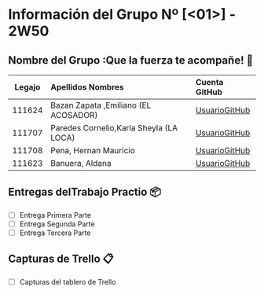 
# Información del Grupo Nº [<01>] - 2W50


## Nombre del Grupo :Que la fuerza te acompañe! 🚀

<table>
<thead>
<tr>
<th align="center">Legajo</th>
<th align="left">Apellidos Nombres</th>
<th align="left">Cuenta GitHub</th>
</tr>
</thead>
<tbody>
  
  
<tr>
<td align="center">111624</td>
<td align="left">Bazan Zapata ,Emiliano (EL ACOSADOR)</td>
<td align="left"><a href="https://github.com/EmilianoBazanZapata">UsuarioGitHub</a></td>
</tr>
<tr>
<td align="center">111707</td>
<td align="left">Paredes Cornelio,Karla Sheyla (LA LOCA)</td>
<td align="left"><a href="https://github.com/karlaCornelio">UsuarioGitHub</a></td>
</tr>
<tr>
<td align="center">111708</td>
<td align="left">Pena, Hernan Mauricio</td>
<td align="left"><a href="https://github.com/Blackhorde-coder">UsuarioGitHub</a></td>
</tr>
<tr>
<td align="center">111623</td>
<td align="left">Banuera, Aldana</td>
<td align="left"><a href="https://github.com/aldanaba97">UsuarioGitHub</a></td>
</tr>

</tbody>
</table>

## Entregas delTrabajo Practio 📦
- [ ] Entrega Primera Parte
- [ ] Entrega Segunda Parte
- [ ] Entrega Tercera Parte

## Capturas de Trello :clipboard:
- [ ] Capturas del tablero de Trello

